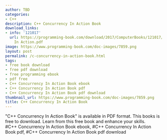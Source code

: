 ```yaml
---
author: TBD
categories:
- C++
description: C++ Concurrency In Action Book
download_links:
- info: '121017'
  url: https://programming-book.com/download/2017/ComputerBooks/121017/Cpp Concurrency
    In Action.pdf
image: https://www.programming-book.com/doc-images/7859.png
layout: post
permalink: /c-concurrency-in-action-book.html
tags:
- free book download
- free pdf download
- free programming ebook
- pdf free
- C++ Concurrency In Action Book ebook
- C++ Concurrency In Action Book pdf
- C++ Concurrency In Action Book pdf download
thumbnail_url: https://www.programming-book.com/doc-images/7859.png
title: C++ Concurrency In Action Book
---
```


 
<div class="item-desc text-justify">
  "C++ Concurrency In Action Book" is available in PDF format. This books is free to download. Learn from this free book and enhance your skills.
  <br>
  #C++ Concurrency In Action Book ebook, #C++ Concurrency In Action Book pdf, #C++ Concurrency In Action Book pdf download
</div>